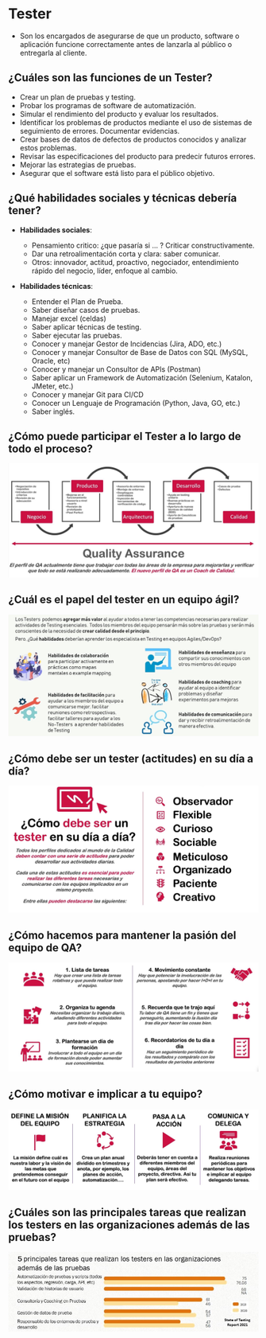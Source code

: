 # Tester

* Son los encargados de asegurarse de que un producto, software o aplicación funcione correctamente antes de lanzarla al público o entregarla al cliente.

## ¿Cuáles son las funciones de un Tester?

* Crear un plan de pruebas y testing.
* Probar los programas de software de automatización.
* Simular el rendimiento del producto y evaluar los resultados.
* Identificar los problemas de productos mediante el uso de sistemas de seguimiento de errores. Documentar evidencias.
* Crear bases de datos de defectos de productos conocidos y analizar estos problemas.
* Revisar las especificaciones del producto para predecir futuros errores.
* Mejorar las estrategias de pruebas.
* Asegurar que el software está listo para el público objetivo.

## ¿Qué habilidades sociales y técnicas debería tener?

* **Habilidades sociales**:
  * Pensamiento critico: ¿que pasaría si ... ? Criticar constructivamente.
  * Dar una retroalimentación corta y clara: saber comunicar.
  * Otros: innovador, actitud, proactivo, negociador, entendimiento rápido del negocio, líder, enfoque al cambio.

* **Habilidades técnicas**:
  * Entender el Plan de Prueba.
  * Saber diseñar casos de pruebas.
  * Manejar excel (celdas)
  * Saber aplicar técnicas de testing.
  * Saber ejecutar las pruebas.
  * Conocer y manejar Gestor de Incidencias (Jira, ADO, etc.)
  * Conocer y manejar Consultor de Base de Datos con SQL (MySQL, Oracle, etc)
  * Conocer y manejar un Consultor de APIs (Postman)
  * Saber aplicar un Framework de Automatización (Selenium, Katalon, JMeter, etc.)
  * Conocer y manejar Git para CI/CD
  * Conocer un Lenguaje de Programación (Python, Java, GO, etc.)
  * Saber inglés.

## ¿Cómo puede **participar** el Tester a lo largo de todo el **proceso**?

![Participación del Tester](img/participacion-tester.jpg)

## ¿Cuál es el **papel del tester** en un equipo ágil?

![Papel del Tester](img/habilidades-tester.jpg)

## ¿Cómo **debe ser** un **tester** (actitudes) en su día a día?

![Actitudes del Tester](img/actitudes-tester.jpg)

## ¿Cómo hacemos para mantener la **pasión del equipo de QA**?

![Pasión del equipo de QA](img/pasion-equipo.jpg)

## ¿Cómo **motivar** e **implicar** a tu equipo?

![Motivar e implicar a tu equipo](img/motivar-implicar.jpg)

## ¿Cuáles son las principales tareas que realizan los testers en las organizaciones además de las pruebas?

![Tareas testers](img/tareas-testers.jpg)
